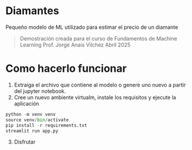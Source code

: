 # Diamantes
Pequeño modelo de ML utilizado para estimar el precio de un diamante

> Demostración creada para el curso de Fundamentos de Machine Learning
> Prof. Jorge Anais Vilchez
> Abril 2025  

# Como hacerlo funcionar
1. Extraiga el archivo que contiene al modelo o genere uno nuevo a partir del jupyter notebook.
2. Cree un nuevo ambiente virtualm, instale los requisitos y ejecute la aplicación
```python
python -m venv venv
source venv/bin/activate
pip install -r requirements.txt
streamlit run app.py
```
3. Disfrutar



